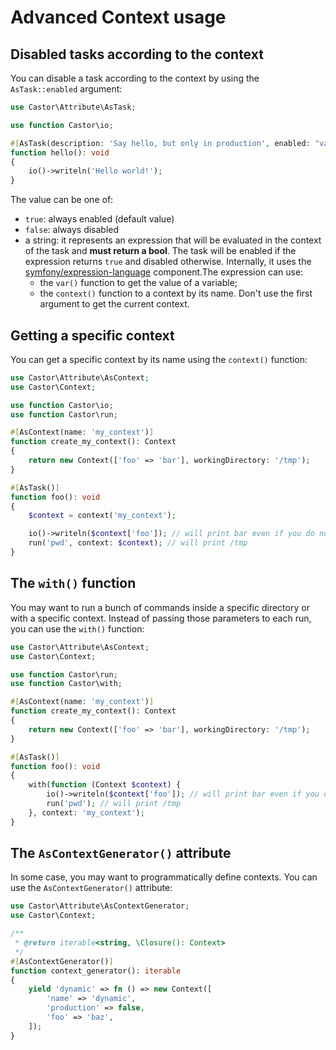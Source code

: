 # Advanced Context usage

## Disabled tasks according to the context

You can disable a task according to the context by using the
`AsTask::enabled` argument:

```php
use Castor\Attribute\AsTask;

use function Castor\io;

#[AsTask(description: 'Say hello, but only in production', enabled: "var('production') == true || context().name == 'ci'")]
function hello(): void
{
    io()->writeln('Hello world!');
}
```

The value can be one of:

* `true`: always enabled (default value)
* `false`: always disabled
* a string: it represents an expression that will be evaluated in the context of
  the task and **must return a bool**. The task will be enabled if the
  expression returns `true` and disabled otherwise. Internally, it uses the
  [symfony/expression-language](https://symfony.com/doc/current/components/expression_language.html)
  component.The expression can use:
  *  the `var()` function to get the value of a variable;
  *  the `context()` function to a context by its name. Don't use the first
     argument to get the current context.

## Getting a specific context

You can get a specific context by its name using the `context()` function:

```php
use Castor\Attribute\AsContext;
use Castor\Context;

use function Castor\io;
use function Castor\run;

#[AsContext(name: 'my_context')]
function create_my_context(): Context
{
    return new Context(['foo' => 'bar'], workingDirectory: '/tmp');
}

#[AsTask()]
function foo(): void
{
    $context = context('my_context');

    io()->writeln($context['foo']); // will print bar even if you do not use the --context option
    run('pwd', context: $context); // will print /tmp
}
```

## The `with()` function

You may want to run a bunch of commands inside a specific directory or with a
specific context. Instead of passing those parameters to each run, you can use
the `with()` function:

```php
use Castor\Attribute\AsContext;
use Castor\Context;

use function Castor\run;
use function Castor\with;

#[AsContext(name: 'my_context')]
function create_my_context(): Context
{
    return new Context(['foo' => 'bar'], workingDirectory: '/tmp');
}

#[AsTask()]
function foo(): void
{
    with(function (Context $context) {
        io()->writeln($context['foo']); // will print bar even if you do not use the --context option
        run('pwd'); // will print /tmp
    }, context: 'my_context');
}
```

## The `AsContextGenerator()` attribute

In some case, you may want to programmatically define contexts. You can use the
`AsContextGenerator()` attribute:

```php
use Castor\Attribute\AsContextGenerator;
use Castor\Context;

/**
 * @return iterable<string, \Closure(): Context>
 */
#[AsContextGenerator()]
function context_generator(): iterable
{
    yield 'dynamic' => fn () => new Context([
        'name' => 'dynamic',
        'production' => false,
        'foo' => 'baz',
    ]);
}
```
